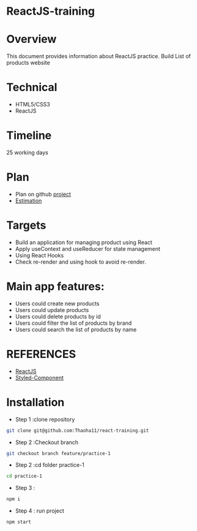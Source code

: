 # ReactJS-training

# Overview

This document provides information about ReactJS practice. Build List of products website

# Technical

- HTML5/CSS3
- ReactJS

# Timeline

25 working days

# Plan

- Plan on github [project](https://github.com/Thaoha11/react-training/projects/1)
- [Estimation](https://docs.google.com/document/d/1ADjTg72i9YvovtZ6MptBo0t1jYReN2OR/edit?usp=sharing&ouid=101599634004198816561&rtpof=true&sd=true)

# Targets

- Build an application for managing product using React
- Apply useContext and useReducer for state management
- Using React Hooks
- Check re-render and using hook to avoid re-render.

# Main app features:

- Users could create new products
- Users could update products
- Users could delete products by id
- Users could filter the list of products by brand
- Users could search the list of products by name

# REFERENCES

- [ReactJS](https://reactjs.org/docs/thinking-in-react.html)
- [Styled-Component](https://styled-components.com/docs)

# Installation

- Step 1 :clone repository

```bash
git clone git@github.com:Thaoha11/react-training.git
```

- Step 2 :Checkout branch

```bash
git checkout branch feature/practice-1
```

- Step 2 :cd folder practice-1

```bash
cd practice-1
```

- Step 3 :

```bash
npm i
```

- Step 4 : run project

```bash
npm start
```
